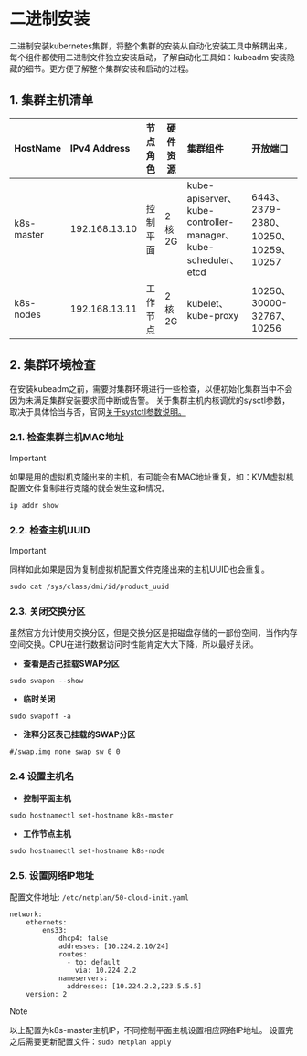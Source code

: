 # 二进制安装
二进制安装kubernetes集群，将整个集群的安装从自动化安装工具中解耦出来，每个组件都使用二进制文件独立安装启动，了解自动化工具如：kubeadm 安装隐藏的细节。更方便了解整个集群安装和启动的过程。
## 1. 集群主机清单
|HostName|IPv4 Address|节点角色|硬件资源|集群组件|开放端口|
|:-------|:-----------|:------|---------|:------|:-------|
|k8s-master|192.168.13.10|控制平面|2核2G|kube-apiserver、kube-controller-manager、kube-scheduler、etcd|6443、2379-2380、10250、10259、10257|
|k8s-nodes|192.168.13.11|工作节点|2核2G|kubelet、kube-proxy|10250、30000-32767、10256|
## 2. 集群环境检查
在安装kubeadm之前，需要对集群环境进行一些检查，以便初始化集群当中不会因为未满足集群安装要求而中断或告警。
关于集群主机内核调优的sysctl参数，取决于具体恰当与否，官网[关于systctl参数说明。](https://kubernetes.io/zh-cn/docs/tasks/administer-cluster/sysctl-cluster/)
### 2.1. 检查集群主机MAC地址
> [!IMPORTANT]
> 如果是用的虚拟机克隆出来的主机，有可能会有MAC地址重复，如：KVM虚拟机配置文件复制进行克隆的就会发生这种情况。
```
ip addr show
```
### 2.2. 检查主机UUID
> [!IMPORTANT]
> 同样如此如果是因为复制虚拟机配置文件克隆出来的主机UUID也会重复。
```
sudo cat /sys/class/dmi/id/product_uuid
```
### 2.3. 关闭交换分区
虽然官方允计使用交换分区，但是交换分区是把磁盘存储的一部份空间，当作内存空间交换。CPU在进行数据访问时性能肯定大大下降，所以最好关闭。
- **查看是否己挂载SWAP分区**
```
sudo swapon --show
```
- **临时关闭**
```
sudo swapoff -a
```
- **注释分区表己挂载的SWAP分区**
```
#/swap.img none swap sw 0 0
```
### 2.4 设置主机名
- **控制平面主机**
```
sudo hostnamectl set-hostname k8s-master
```
- **工作节点主机**
```
sudo hostnamectl set-hostname k8s-node
```
### 2.5. 设置网络IP地址
配置文件地址: `/etc/netplan/50-cloud-init.yaml`
```
network:
    ethernets:
        ens33:
            dhcp4: false
            addresses: [10.224.2.10/24]
            routes:
              - to: default
                via: 10.224.2.2
            nameservers:
              addresses: [10.224.2.2,223.5.5.5]
    version: 2
```
> [!NOTE]
> 以上配置为k8s-master主机IP，不同控制平面主机设置相应网络IP地址。
> 设置完之后需要更新配置文件：`sudo netplan apply`